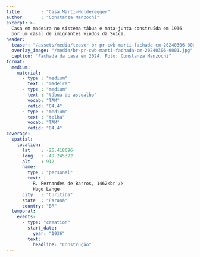 ```yaml
---
title        : "Casa Marti–Holderegger"
author       : "Constanza Manzochi"
excerpt: >-
  Casa em madeira no sistema tábua e mata-junta construída em 1936
  por um casal de imigrantes vindos da Suíça.
header:
  teaser: "/assets/media/teaser-br-pr-cwb-marti-fachada-cm-20240306-0001.jpg"
  overlay_image: "/media/br-pr-cwb-marti-fachada-cm-20240306-0001.jpg"
  caption: "Fachada da casa em 2024. Foto: Constanza Manzochi"
format:
  medium:
    material:
      - type : "medium"
        text : "madeira"
      - type : "medium"
        text : "tábua de assoalho"
        vocab: "TAM"
        refid: "04.4"
      - type : "medium"
        text : "telha"
        vocab: "TAM"
        refid: "04.4"
coverage:
  spatial:
    location:
      lat    : -25.418096
      long   : -49.245372
      alt    : 912
      name:
        type : "personal"
        text: |
          R. Fernandes de Barros, 1462<br />
          Hugo Lange
      city   : "Curitiba"
      state  : "Paraná"
      country: "BR"
  temporal:
    events:
      - type: "creation"
        start_date:
          year: "1936"
        text:
          headline: "Construção"
---
```


